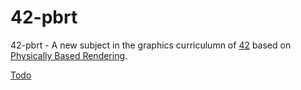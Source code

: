 # 42-pbrt
42-pbrt - A new subject in the graphics curriculumn of [42](https://www.42.us.org/) based on [Physically Based Rendering](http://www.pbr-book.org/).

[Todo](https://trello.com/b/Xjw8IYjb)
